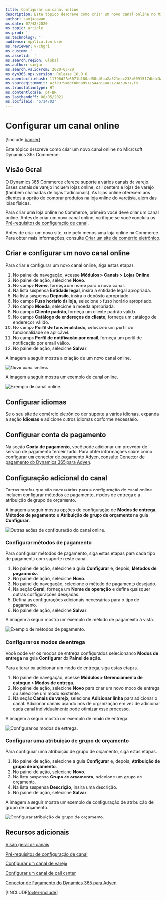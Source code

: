```yaml
---
title: Configurar um canal online
description: Este tópico descreve como criar um novo canal online no Microsoft Dynamics 365 Commerce.
author: samjarawan
ms.date: 07/02/2020
ms.topic: article
ms.prod: ''
ms.technology: ''
audience: Application User
ms.reviewer: v-chgri
ms.custom: ''
ms.assetid: ''
ms.search.region: Global
ms.author: samjar
ms.search.validFrom: 2020-01-20
ms.dyn365.ops.version: Release 10.0.8
ms.openlocfilehash: 11796d27a6071b180ad58c46ba2a521ecc238c6091517dbdc3a4f153b3d81749
ms.sourcegitcommit: 42fe9790ddf0bdad911544deaa82123a396712fb
ms.translationtype: HT
ms.contentlocale: pt-BR
ms.lasthandoff: 08/05/2021
ms.locfileid: "6714702"
---
```

# <a name="set-up-an-online-channel"></a>Configurar um canal online


[!include [banner](includes/banner.md)]

Este tópico descreve como criar um novo canal online no Microsoft Dynamics 365 Commerce.

## <a name="overview"></a>Visão Geral

O Dynamics 365 Commerce oferece suporte a vários canais de varejo. Esses canais de varejo incluem lojas online, call centers e lojas de varejo (também chamadas de lojas tradicionais). As lojas online oferecem aos clientes a opção de comprar produtos na loja online do varejista, além das lojas físicas.

Para criar uma loja online no Commerce, primeiro você deve criar um canal online. Antes de criar um novo canal online, verifique se você concluiu os [Pré-requisitos de configuração de canal](channels-prerequisites.md).

Antes de criar um novo site, crie pelo menos uma loja online no Commerce. Para obter mais informações, consulte [Criar um site de comércio eletrônico](create-ecommerce-site.md).

## <a name="create-and-configure-a-new-online-channel"></a>Criar e configurar um novo canal online

Para criar e configurar um novo canal online, siga estas etapas.

1. No painel de navegação, Acesse **Módulos \> Canais \> Lojas Online**.
1. No painel de ação, selecione **Novo**.
1. No campo **Nome**, forneça um nome para o novo canal.
1. Na lista suspensa **Entidade legal**, insira a entidade legal apropriada.
1. Na lista suspensa **Depósito**, insira o depósito apropriado.
1. No campo **Fuso horário da loja**, selecione o fuso horário apropriado.
1. No campo **Moeda**, selecione a moeda apropriada.
1. No campo **Cliente padrão**, forneça um cliente padrão válido.
1. No campo **Catálogo de endereços do cliente**, forneça um catálogo de endereços válido.
1. No campo **Perfil de funcionalidade**, selecione um perfil de funcionalidade se aplicável.
1. No campo **Perfil de notificação por email**, forneça um perfil de notificação por email válido.
1. No painel de ação, selecione **Salvar**.

A imagem a seguir mostra a criação de um novo canal online.

![Novo canal online.](media/channel-setup-online-1.png)

A imagem a seguir mostra um exemplo de canal online.

![Exemplo de canal online.](media/channel-setup-online-2.png)

## <a name="set-up-languages"></a>Configurar idiomas

Se o seu site de comércio eletrônico der suporte a vários idiomas, expanda a seção **Idiomas** e adicione outros idiomas conforme necessário.

## <a name="set-up-payment-account"></a>Configurar conta de pagamento

Na seção **Conta de pagamento**, você pode adicionar um provedor de serviço de pagamento terceirizado. Para obter informações sobre como configurar um conector de pagamento Adyen, consulte [Conector de pagamento do Dynamics 365 para Adyen](./dev-itpro/adyen-connector.md).

## <a name="additional-channel-setup"></a>Configuração adicional do canal

Outras tarefas que são necessárias para a configuração do canal online incluem configurar métodos de pagamento, modos de entrega e a atribuição de grupo de orçamento.

A imagem a seguir mostra opções de configuração de **Modos de entrega**, **Métodos de pagamento** e **Atribuição de grupo de orçamento** na guia **Configurar**.

![Outras ações de configuração do canal online.](media/channel-setup-online-3.png)

### <a name="set-up-payment-methods"></a>Configurar métodos de pagamento

Para configurar métodos de pagamento, siga estas etapas para cada tipo de pagamento com suporte neste canal.

1. No painel de ação, selecione a guia **Configurar** e, depois, **Métodos de pagamento**.
1. No painel de ação, selecione **Novo**.
1. No painel de navegação, selecione o método de pagamento desejado.
1. Na seção **Geral**, forneça um **Nome de operação** e defina quaisquer outras configurações desejadas.
1. Defina as configurações adicionais necessárias para o tipo de pagamento.
1. No painel de ação, selecione **Salvar**.

A imagem a seguir mostra um exemplo de método de pagamento à vista.

![Exemplo de métodos de pagamento.](media/channel-setup-retail-5.png)

### <a name="set-up-modes-of-delivery"></a>Configurar os modos de entrega

Você pode ver os modos de entrega configurados selecionando **Modos de entrega** na guia **Configurar** do **Painel de ação**.  

Para alterar ou adicionar um modo de entrega, siga estas etapas.

1. No painel de navegação, Acesse **Módulos \> Gerenciamento de estoque \> Modos de entrega**.
1. No painel de ação, selecione **Novo** para criar um novo modo de entrega ou selecione um modo existente.
1. Na seção **Canais de varejo**, selecione **Adicionar linha** para adicionar o canal. Adicionar canais usando nós de organização em vez de adicionar cada canal individualmente pode otimizar esse processo.

A imagem a seguir mostra um exemplo de modo de entrega.

![Configurar os modos de entrega.](media/channel-setup-retail-7.png)

### <a name="set-up-a-fulfillment-group-assignment"></a>Configurar uma atribuição de grupo de orçamento

Para configurar uma atribuição de grupo de orçamento, siga estas etapas.

1. No painel de ação, selecione a guia **Configurar** e, depois, **Atribuição de grupo de orçamento**.
1. No painel de ação, selecione **Novo**.
1. Na lista suspensa **Grupo de orçamento**, selecione um grupo de orçamento.
1. Na lista suspensa **Descrição**, insira uma descrição.
1. No painel de ação, selecione **Salvar**.

A imagem a seguir mostra um exemplo de configuração de atribuição de grupo de orçamento.

![Configurar atribuição de grupo de orçamento.](media/channel-setup-retail-9.png)

## <a name="additional-resources"></a>Recursos adicionais

[Visão geral de canais](channels-overview.md)

[Pré-requisitos de configuração de canal](channels-prerequisites.md)

[Configurar um canal de varejo](channel-setup-retail.md)

[Configurar um canal de call center](channel-setup-callcenter.md)

[Conector de Pagamento do Dynamics 365 para Adyen](./dev-itpro/adyen-connector.md)


[!INCLUDE[footer-include](../includes/footer-banner.md)]